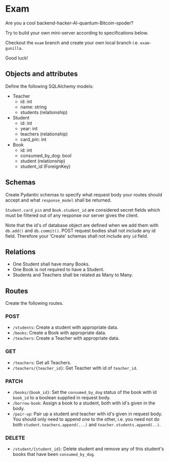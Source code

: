 # Exam

Are you a cool backend-hacker-AI-quantum-Bitcoin-spoder?

Try to build your own mini-server according to specifications below.

Checkout the `exam` branch and create your own local branch
i.e. `exam-gunilla`.

Good luck!

## Objects and attributes

Define the following SQLAlchemy models:

- Teacher
  - id: int
  - name: string
  - students (relationship)
- Student
  - id: int
  - year: int
  - teachers (relationship)
  - card_pin: int
- Book
  - id: int
  - consumed_by_dog: bool
  - student (relationship)
  - student_id (ForeignKey)

## Schemas

Create Pydantic schemas to specify what request body your routes should accept and what `response_model` shall be returned.

`Student.card_pin` and `Book.student_id` are considered secret fields which must be filtered out of any response our server gives the client.

Note that the id's of database object are defined when we add them with `db.add()` and `db.commit()`. POST request bodies shall not include any id field. Therefore your 'Create' schemas shall not include any `id` field.

## Relations

- One Student shall have many Books.
- One Book is not required to have a Student.
- Students and Teachers shall be related as Many to Many.

## Routes

Create the following routes.

### POST

- `/students`: Create a student with appropriate data.
- `/books`: Create a Book with appropriate data.
- `/teachers`: Create a Teacher with appropriate data.

### GET

- `/teachers`: Get all Teachers.
- `/teachers/{teacher_id}`: Get Teacher with id of `teacher_id`.

### PATCH

- `/books/{book_id}`: Set the `consumed_by_dog` status of the book with id `book_id` to a boolean supplied in request body.
- `/borrow-book`: Assign a book to a student, both with id's given in the body.
- `/pair-up`: Pair up a student and teacher with id's given in request body. You should only need to append one to the other, i.e. you need not do both `student.teachers.append(...)` and `teacher.students.append(..)`.

### DELETE

- `/student/{student_id}`: Delete student and remove any of this student's books that have been `consumed_by_dog`.
